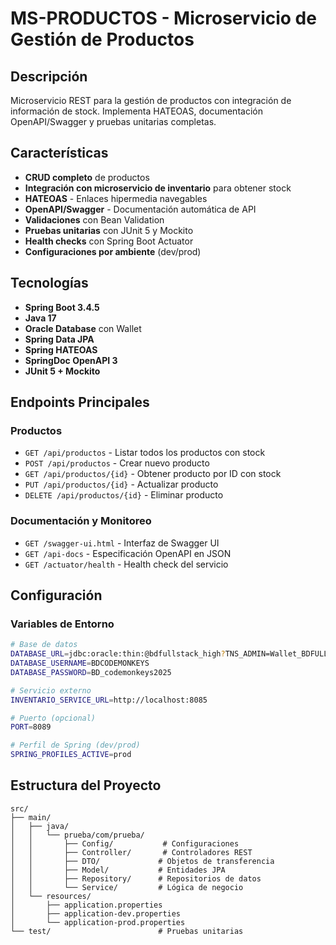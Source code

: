 # MS-PRODUCTOS - Microservicio de Gestión de Productos

## Descripción
Microservicio REST para la gestión de productos con integración de información de stock. Implementa HATEOAS, documentación OpenAPI/Swagger y pruebas unitarias completas.

## Características
-  **CRUD completo** de productos
-  **Integración con microservicio de inventario** para obtener stock
-  **HATEOAS** - Enlaces hipermedia navegables
-  **OpenAPI/Swagger** - Documentación automática de API
-  **Validaciones** con Bean Validation
-  **Pruebas unitarias** con JUnit 5 y Mockito
-  **Health checks** con Spring Boot Actuator
-  **Configuraciones por ambiente** (dev/prod)

## Tecnologías
- **Spring Boot 3.4.5**
- **Java 17**
- **Oracle Database** con Wallet
- **Spring Data JPA**
- **Spring HATEOAS**
- **SpringDoc OpenAPI 3**
- **JUnit 5 + Mockito**

## Endpoints Principales

### Productos
- `GET /api/productos` - Listar todos los productos con stock
- `POST /api/productos` - Crear nuevo producto
- `GET /api/productos/{id}` - Obtener producto por ID con stock
- `PUT /api/productos/{id}` - Actualizar producto
- `DELETE /api/productos/{id}` - Eliminar producto

### Documentación y Monitoreo
- `GET /swagger-ui.html` - Interfaz de Swagger UI
- `GET /api-docs` - Especificación OpenAPI en JSON
- `GET /actuator/health` - Health check del servicio

## Configuración

### Variables de Entorno
```bash
# Base de datos
DATABASE_URL=jdbc:oracle:thin:@bdfullstack_high?TNS_ADMIN=Wallet_BDFULLSTACK
DATABASE_USERNAME=BDCODEMONKEYS
DATABASE_PASSWORD=BD_codemonkeys2025

# Servicio externo
INVENTARIO_SERVICE_URL=http://localhost:8085

# Puerto (opcional)
PORT=8089

# Perfil de Spring (dev/prod)
SPRING_PROFILES_ACTIVE=prod
```

## Estructura del Proyecto
```
src/
├── main/
│   ├── java/
│   │   └── prueba/com/prueba/
│   │       ├── Config/           # Configuraciones
│   │       ├── Controller/       # Controladores REST
│   │       ├── DTO/             # Objetos de transferencia
│   │       ├── Model/           # Entidades JPA
│   │       ├── Repository/      # Repositorios de datos
│   │       └── Service/         # Lógica de negocio
│   └── resources/
│       ├── application.properties
│       ├── application-dev.properties
│       └── application-prod.properties
└── test/                        # Pruebas unitarias
```

